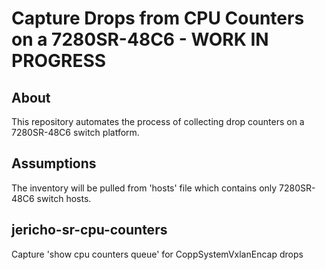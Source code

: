 # Capture Drops from CPU Counters on a 7280SR-48C6 - WORK IN PROGRESS

## About

This repository automates the process of collecting drop counters on a 7280SR-48C6 switch platform.

## Assumptions

The inventory will be pulled from 'hosts' file which contains only 7280SR-48C6 switch hosts.

## jericho-sr-cpu-counters
Capture 'show cpu counters queue' for CoppSystemVxlanEncap drops
